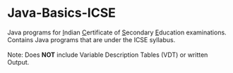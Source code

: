 # Java-Basics-ICSE
Java programs for <u>I</u>ndian <u>C</u>ertificate of <u>S</u>econdary <u>E</u>ducation examinations.
<br>
Contains Java programs that are under the ICSE syllabus.
<br>
<br>
Note:
Does <b>NOT</b> include Variable Description Tables (VDT) or written Output.
